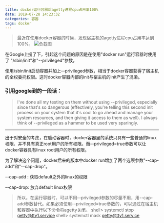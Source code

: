 ```yaml
---
title: docker运行容器后agetty进程cpu占用率100%
date: 2019-07-28 14:23:32
categories: 容器
tags: docker
---
```

>最近在使用docker容器的时候，发现宿主机的agetty进程cpu占用率达到100%。
>![负载图](docker运行容器后agetty进程cpu占用率100%/docker.png)


在Google上搜了下，引起这个问题的原因是在使用"docker run"运行容器时使用了 "/sbin/init"和"--privileged"参数。

使用/sbin/init启动容器并加上--privileged参数，相当于docker容器获得了宿主机的全权委托权限。这时docker容器内部的init与宿主机的init产生了混淆。

### 引用google到的一段话：

> I've done all my testing on them without using --privileged, especially since that's so dangerous (effectively, you're telling this second init process on your system that it's cool to go ahead and manage your system resources, and then giving it access to them as well). I always think of --privileged as a hammer to be used very sparingly.

---

出于对安全的考虑，在启动容器时，docker容器里的系统只具有一些普通的linux权限，并不具有真正root用户的所有权限。而--privileged=true参数可以让docker容器具有linux root用户的所有权限。

 

为了解决这个问题，docker后来的版本中docker run增加了两个选项参数"--cap-add"和"--cap-drop"。

--cap-add : 获取default之外的linux的权限

--cap-drop: 放弃default linux权限



> 所以，在运行容器时，可以不用--privileged参数的尽量不用，用--cap-add参数替代。如果必须使用--privileged=true参数的，可以通过在宿主机和容器中执行以下命令将agetty关闭。
> shell> systemctl stop getty@tty1.service
> shell> systemctl mask getty@tty1.service
